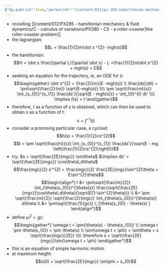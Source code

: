 ```yaml
---
{"dg-publish":true,"permalink":"/content/012/px-285-hamiltonian-mechanics-and-fluid-dynamics/d-the-hamiltonian/px-285-d4-roller-coaster-revisited/","created":"2024-11-25T10:50:32.000+00:00","updated":"2024-11-26T13:00:08.168+00:00"}
---
```


- revisiting [[content/012/PX285 - hamiltonian mechanics & fluid dynamics/C - calculus of variations/PX285 - C5 - a roller-coaster\|the roller-coaster problem]]
- the lagrangian: 
$$L = \frac{1}{2}m\dot s ^{2}- mgh(s)$$
- the hamiltonian: 
$$H = \dot s \frac{\partial L}{\partial \dot s} - L =\frac{1}{2}m\dot s^{2} + mgh(s) = E$$
- seeking an equation for the trajectory, ie, an ODE for $\dot s:$ 
$$\begin{gather}
	\dot s^{2} = \frac{2}{m}(E -mgh(s)) \\
	\frac{ds}{dt} = \pm\sqrt{\frac{2}{m}} \sqrt{E-mgh(s)} \\\\
	\pm \sqrt{\frac{m}{s}} \int_{s_{0}}^{s_{1}} \frac{ds'}{\sqrt{E - mgh(s)}} = \int_{0}^{t} dt' \\\\
	\implies f(s) = t
\end{gather}$$
- therefore, $t$ as a function of $s$ is obtained, which can then be used to obtain $s$ as a function of $t:$ 
$$s = f^{-1}(t)$$
- consider a promising particular case, a cycloid: 
$$h(s) = \frac{1}{2}cs^{2}$$
$$t = \pm \sqrt{\frac{m}{s}} \int_{s_{0}}^{s_{1}} \frac{ds'}{\sqrt{E - mg \left(\frac{1}{2}cs^{2}\right)}}$$
- try: $s = \sqrt{\frac{2E}{mgc}} \sin\theta$ 
	$\implies ds' = \sqrt{\frac{2E}{mgc}} \cos\theta\,d\theta$
$$\frac{mgc}{2} s'^{2} = \frac{mgc}{2} \frac{2E}{mgc}\sin^{2}\theta = E\sin^{2}\theta$$
$$\begin{align*}
	t &= \pm\sqrt{\frac{m}{2}} \int_{\theta(s_{0})}^{\theta(s)} \frac{\sqrt{\frac{2E}{mgc}}\cos\theta\,d\theta}{\sqrt{E(1-\sin^{2}\theta)}} \\
	&= \pm \sqrt{\frac{m}{2}} \sqrt{\frac{2}{mgc}} \int_{\theta(s_{0})}^{\theta(s)} d\theta \\
	&= \pm\sqrt{\frac{1}{gc}} \; [\theta(s_{0}) - \theta(s) ]
\end{align*}$$
- define $\omega^{2}=gc:$ 
$$\begin{gather*}
	\omega t = \pm(\theta(s) - \theta(s_{0})) \\
	\omega t \pm \theta(s_{0}) = \pm \theta(s)  \\
	\sin(\omega t + \phi) = \sin\theta = s \sqrt{\frac{mgc}{2E}} \\\\
	\therefore s = \sqrt{\frac{2E}{mgc}}\sin(\omega t + \phi)
\end{gather*}$$
- this is an equation of simple harmonic motion
- at maximum height: 
$$s(0) = \sqrt{\frac{2E}{mgc}} \sin\phi = s_{0}$$
